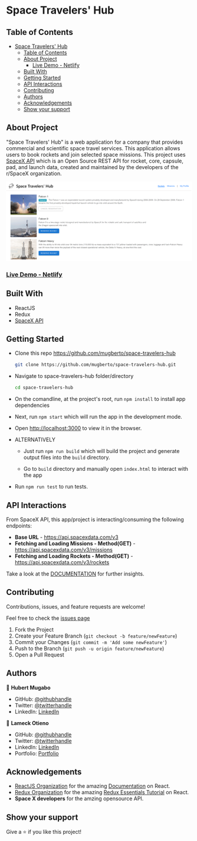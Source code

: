 # Space Travelers' Hub

## Table of Contents

- [Space Travelers' Hub](#space-travelers-hub)
  - [Table of Contents](#table-of-contents)
  - [About Project](#about-project)
    - [Live Demo - Netlify](#live-demo---netlify)
  - [Built With](#built-with)
  - [Getting Started](#getting-started)
  - [API Interactions](#api-interactions)
  - [Contributing](#contributing)
  - [Authors](#authors)
  - [Acknowledgements](#acknowledgements)
  - [Show your support](#show-your-support)

## About Project

"Space Travelers' Hub" is a web application for a company that provides commercial and scientific space travel services. This application allows users to book rockets and join selected space missions.
This project uses [SpaceX API](https://documenter.getpostman.com/view/2025350/RWaEzAiG) which is an Open Source REST API for rocket, core, capsule, pad, and launch data, created and maintained by the developers of the r/SpaceX organization.

![screenshot](./src/assets/screenshot.png)

### [Live Demo - Netlify](https://61316b3b988a0259237471f3--relaxed-bell-daddf8.netlify.app/)

## Built With

* ReactJS
* Redux
* [SpaceX API](https://documenter.getpostman.com/view/2025350/RWaEzAiG)

## Getting Started

* Clone this repo <https://github.com/mugberto/space-travelers-hub>

    ```bash
    git clone https://github.com/mugberto/space-travelers-hub.git
    ```

* Navigate to space-travelers-hub folder/directory

    ```bash
    cd space-travelers-hub
    ```

* On the comandline, at the project's root, run ```npm install``` to install app dependencies

* Next, run ```npm start``` which will run the app in the development mode.

* Open [http://localhost:3000](http://localhost:3000) to view it in the browser.

* ALTERNATIVELY

  * Just run ```npm run build``` which will build the project and generate output files into the ```build``` directory.

  * Go to ```build``` directory and manually open ```index.html``` to interact with the app

* Run ```npm run test``` to run tests.

## API Interactions

From SpaceX API, this app/project is interacting/consuming the following endpoints:

  * **Base URL** - <https://api.spacexdata.com/v3>
  * **Fetching and Loading Missions - Method(GET)** - <https://api.spacexdata.com/v3/missions>
  * **Fetching and Loading Rockets - Method(GET)** - <https://api.spacexdata.com/v3/rockets>

Take a look at the [DOCUMENTATION](https://documenter.getpostman.com/view/2025350/RWaEzAiG) for further insights.

## Contributing

Contributions, issues, and feature requests are welcome!

Feel free to check the [issues page](https://github.com/mugberto/space-travelers-hub/issues)

  1. Fork the Project
  2. Create your Feature Branch (`git checkout -b feature/newFeature`)
  3. Commit your Changes (`git commit -m 'Add some newFeature'`)
  4. Push to the Branch (`git push -u origin feature/newFeature`)
  5. Open a Pull Request

## Authors

👤 **Hubert Mugabo**

* GitHub: [@githubhandle](https://github.com/mugberto)
* Twitter: [@twitterhandle](https://twitter.com/mugberto)
* LinkedIn: [LinkedIn](https://www.linkedin.com/in/hubert-mugabo-23144b6a/)

👤 **Lameck Otieno**

* GitHub: [@githubhandle](https://github.com/Lameck1)
* Twitter: [@twitterhandle](https://twitter.com/lameck721)
* LinkedIn: [LinkedIn](https://www.linkedin.com/in/lameck-odhiambo-642b7077/)
* Portfolio: [Portfolio](https://lameck.me)

## Acknowledgements

* [ReactJS Organization](https://reactjs.org/) for the amazing [Documentation](https://reactjs.org/docs/getting-started.html) on React.
* [Redux Organization](https://redux.js.org/) for the amazing [Redux Essentials Tutorial](https://redux.js.org/tutorials/essentials/part-1-overview-concepts) on React.
* **Space X developers** for the amzing opensource API.

## Show your support

Give a ⭐️ if you like this project!